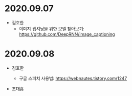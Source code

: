 # 2020.09.07

- 김호한
  - 이미지 캡셔닝을 위한 모델 찾아보기: https://github.com/DeepRNN/image_captioning



# 2020.09.08

- 김호한
  - 구글 스피치 사용법: https://webnautes.tistory.com/1247

- 조대흠